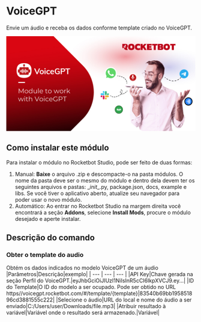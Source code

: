 



# VoiceGPT
  
Envie um áudio e receba os dados conforme template criado no VoiceGPT.  
  
![banner](imgs/Banner-VoiceGPT.jpg)

## Como instalar este módulo
  
Para instalar o módulo no Rocketbot Studio, pode ser feito de duas formas:
1. Manual: __Baixe__ o arquivo .zip e descompacte-o na pasta módulos. O nome da pasta deve ser o mesmo do módulo e dentro dela devem ter os seguintes arquivos e pastas: \__init__.py, package.json, docs, example e libs. Se você tiver o aplicativo aberto, atualize seu navegador para poder usar o novo módulo.
2. Automático: Ao entrar no Rocketbot Studio na margem direita você encontrará a seção **Addons**, selecione **Install Mods**, procure o módulo desejado e aperte instalar.  


## Descrição do comando

### Obter o template do audio
  
Obtém os dados indicados no modelo VoiceGPT de um áudio
|Parâmetros|Descrição|exemplo|
| --- | --- | --- |
|API Key|Chave gerada na seção Perfil do VoiceGPT.|eyJhbGciOiJIUzI1NiIsInR5cCI6IkpXVCJ9.ey...|
|ID do Template|O ID do modelo a ser ocupado. Pode ser obtido no URL https//voicegpt.rocketbot.com/#/template/{template}|83540b69bb195851896cd3881555c222|
|Selecione o áudio|URL do local e nome do áudio a ser enviado|C:/Users/user/Downloads/file.mp3|
|Atribuir resultado à variável|Variável onde o resultado será armazenado.|Variável|

